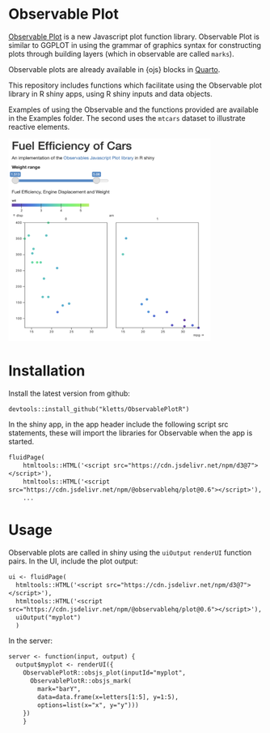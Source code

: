 # Observable Plot

[Observable Plot](https://observablehq.com/plot) is a new Javascript plot function library.  Observable Plot is similar to GGPLOT in using the grammar of graphics syntax for constructing plots through building layers (which in observable are called `marks`).  

Observable plots are already available in {ojs} blocks in [Quarto](https://quarto.org/docs/interactive/ojs/). 

This repository includes functions which facilitate using the Observable plot library in R shiny apps, using R shiny inputs and data objects. 

Examples of using the Observable and the functions provided are available in the Examples folder. The second uses the 
`mtcars` dataset to illustrate reactive elements. 

<img src="example.png" width="400" height="400">

# Installation 

Install the latest version from github:

```
devtools::install_github("kletts/ObservablePlotR")
```

In the shiny app, in the app header include the following script src statements, these will import the libraries 
for Observable when the app is started. 

```
fluidPage(
    htmltools::HTML('<script src="https://cdn.jsdelivr.net/npm/d3@7"></script>'), 
    htmltools::HTML('<script src="https://cdn.jsdelivr.net/npm/@observablehq/plot@0.6"></script>'),
    ...
```

# Usage

Observable plots are called in shiny using the  `uiOutput` `renderUI` function pairs. In the UI, include the plot output: 

```
ui <- fluidPage(
  htmltools::HTML('<script src="https://cdn.jsdelivr.net/npm/d3@7"></script>'), 
  htmltools::HTML('<script src="https://cdn.jsdelivr.net/npm/@observablehq/plot@0.6"></script>'),
  uiOutput("myplot") 
  )
```

In the server: 

```
server <- function(input, output) { 
  output$myplot <- renderUI({ 
    ObservablePlotR::obsjs_plot(inputId="myplot", 
      ObservablePlotR::obsjs_mark(
        mark="barY", 
        data=data.frame(x=letters[1:5], y=1:5), 
        options=list(x="x", y="y")))
    })
    }
```




